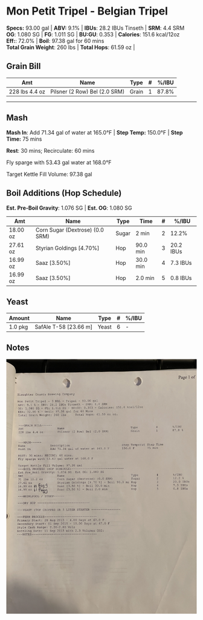 # Mon Petit Tripel - Belgian Tripel 

**Specs:** 93.00 gal | **ABV:** 9.1%  | **IBUs**: 28.2 IBUs Tinseth  | **SRM**: 4.4 SRM  
**OG**: 1.080 SG  | **FG**: 1.011 SG  | **BU:GU**: 0.353  | **Calories**: 151.6 kcal/12oz  
**Eff:**: 72.0%  | **Boil**: 97.38 gal for 60 mins   
**Total Grain Weight**: 260 lbs  | **Total Hops**: 61.59 oz  | 

## Grain Bill

| Amt            | Name                          | Type  | #   | %/IBU |
| -------------- | ----------------------------- | ----- | --- | ----- |
| 228 lbs 4.4 oz | Pilsner (2 Row) Bel (2.0 SRM) | Grain | 1   | 87.8% |

---

## Mash

**Mash In**: Add 71.34 gal of water at 165.0°F  | **Step Temp:** 150.0°F  | **Step Time:** 75 mins   

**Rest**: 30 mins; Recirculate: 60 mins  

Fly sparge with 53.43 gal water at 168.0°F  

Target Kettle Fill Volume: 97.38 gal

## Boil Additions (Hop Schedule)
**Est. Pre-Boil Gravity**: 1.076 SG  | **Est. OG**: 1.080 SG  

| Amt      | Name                            | Type  | Time     | #   | %/IBU     |
| -------- | ------------------------------- | ----- | -------- | --- | --------- |
| 18.00 oz | Corn Sugar (Dextrose) (0.0 SRM) | Sugar | 2 min    | 2   | 12.2%     |
| 27.61 oz | Styrian Goldings [4.70%]        | Hop   | 90.0 min | 3   | 20.2 IBUs |
| 16.99 oz | Saaz [3.50%]                    | Hop   | 30.0 min | 4   | 7.3 IBUs  |
| 16.99 oz | Saaz [3.50%]                    | Hop   | 2.0 min  | 5   | 0.8 IBUs  |

## Yeast
| Amount  | Name                  | Type  | #   | %/IBU |
| ------- | --------------------- | ----- | --- | ----- |
| 1.0 pkg | SafAle T-58 [23.66 m] | Yeast | 6   | -     |


## Notes
![](../assets/media/MonPetit_Tripel.jpg)